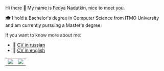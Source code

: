 Hi there 👋
My name is Fedya Nadutkin, nice to meet you.

🎓 I hold a Bachelor's degree in Computer Science from ITMO University and am currently pursuing a Master's degree.

If you want to know more about me:

- 📄 [CV in russian](https://github.com/FedosOnGIT/CV/blob/master/CV_Russian.pdf)
- 📄 [CV in english](https://github.com/FedosOnGIT/CV/blob/master/CV_english.pdf)

<div class="stats">
  <table cellpadding="0" cellspacing="0">
    <tr>
      <td>
        <img src="https://github-readme-stats.vercel.app/api?username=FedosOnGIT&show_icons=true&count_private=true&hide=stars&hide_border=true&text_color=000">
      </td>
      <td>
        <img src="https://github-readme-stats.vercel.app/api/top-langs/?username=FedosOnGIT&langs_count=6&hide=TeX,Roff,HTML&hide_border=true&text_color=000">
      </td>
    </tr>
  </table>
</div>
<!--
**FedosOnGIT/FedosOnGIT** is a ✨ _special_ ✨ repository because its `README.md` (this file) appears on your GitHub profile.

Here are some ideas to get you started:

- 🔭 I’m currently working on ...
- 🌱 I’m currently learning ...
- 👯 I’m looking to collaborate on ...
- 🤔 I’m looking for help with ...
- 💬 Ask me about ...
- 📫 How to reach me: ...
- 😄 Pronouns: ...
- ⚡ Fun fact: ...
-->
